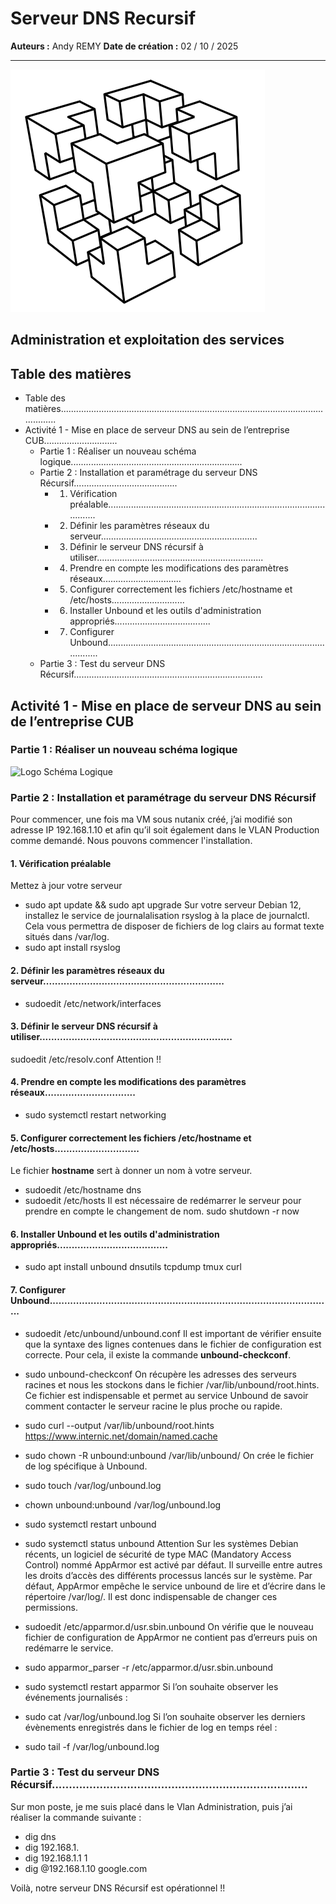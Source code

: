 # Serveur DNS Recursif

**Auteurs :** Andy REMY
**Date de création :** 02 / 10 / 2025

---

![Logo CUB](../../Images/CUB.png)

## Administration et exploitation des services

## Table des matières

- Table des matières....................................................................................................................
- Activité 1 - Mise en place de serveur DNS au sein de l’entreprise CUB.............................
   - Partie 1 : Réaliser un nouveau schéma logique....................................................................
   - Partie 2 : Installation et paramétrage du serveur DNS Récursif.........................................
      - 1. Vérification préalable................................................................................................
      - 2. Définir les paramètres réseaux du serveur..............................................................
      - 3. Définir le serveur DNS récursif à utiliser..................................................................
      - 4. Prendre en compte les modifications des paramètres réseaux...............................
      - 5. Configurer correctement les fichiers /etc/hostname et /etc/hosts.............................
      - 6. Installer Unbound et les outils d'administration appropriés......................................
      - 7. Configurer Unbound.................................................................................................
   - Partie 3 : Test du serveur DNS Récursif...........................................................................


## Activité 1 - Mise en place de serveur DNS au sein de l’entreprise CUB

### Partie 1 : Réaliser un nouveau schéma logique

![Logo Schéma Logique](../../Images/SchémaLogique2.png)

### Partie 2 : Installation et paramétrage du serveur DNS Récursif

Pour commencer, une fois ma VM sous nutanix créé, j’ai modifié son adresse IP
192.168.1.10 et afin qu’il soit également dans le VLAN Production comme demandé.
Nous pouvons commencer l'installation.

#### 1. Vérification préalable

Mettez à jour votre serveur

- sudo apt update && sudo apt upgrade
Sur votre serveur Debian 12, installez le service de journalalisation rsyslog à la place de
journalctl. Cela vous permettra de disposer de fichiers de log clairs au format texte situés
dans /var/log.
- sudo apt install rsyslog


#### 2. Définir les paramètres réseaux du serveur..............................................................

- sudoedit /etc/network/interfaces

#### 3. Définir le serveur DNS récursif à utiliser..................................................................

sudoedit /etc/resolv.conf
Attention !!

#### 4. Prendre en compte les modifications des paramètres réseaux...............................

- sudo systemctl restart networking


#### 5. Configurer correctement les fichiers /etc/hostname et /etc/hosts.............................

Le fichier **hostname** sert à donner un nom à votre serveur.

- sudoedit /etc/hostname
dns
- sudoedit /etc/hosts
Il est nécessaire de redémarrer le serveur pour prendre en compte le changement de nom.
sudo shutdown -r now

#### 6. Installer Unbound et les outils d'administration appropriés......................................

- sudo apt install unbound dnsutils tcpdump tmux curl


#### 7. Configurer Unbound.................................................................................................

- sudoedit /etc/unbound/unbound.conf
Il est important de vérifier ensuite que la syntaxe des lignes contenues dans le fichier de
configuration est correcte. Pour cela, il existe la commande **unbound-checkconf**.


- sudo unbound-checkconf
On récupère les adresses des serveurs racines et nous les stockons dans le fichier
/var/lib/unbound/root.hints. Ce fichier est indispensable et permet au service Unbound de
savoir comment contacter le serveur racine le plus proche ou rapide.
- sudo curl --output /var/lib/unbound/root.hints
https://www.internic.net/domain/named.cache
- sudo chown -R unbound:unbound /var/lib/unbound/
On crée le fichier de log spécifique à Unbound.
- sudo touch /var/log/unbound.log
- chown unbound:unbound /var/log/unbound.log
- sudo systemctl restart unbound
- sudo systemctl status unbound
Attention
Sur les systèmes Debian récents, un logiciel de sécurité de type MAC (Mandatory Access
Control) nommé AppArmor est activé par défaut. Il surveille entre autres les droits d’accès
des différents processus lancés sur le système. Par défaut, AppArmor empêche le service
unbound de lire et d’écrire dans le répertoire /var/log/. Il est donc indispensable de changer
ces permissions.


- sudoedit /etc/apparmor.d/usr.sbin.unbound
On vérifie que le nouveau fichier de configuration de AppArmor ne contient pas d’erreurs
puis on redémarre le service.
- sudo apparmor_parser -r /etc/apparmor.d/usr.sbin.unbound
- sudo systemctl restart apparmor
Si l’on souhaite observer les événements journalisés :
- sudo cat /var/log/unbound.log
Si l’on souhaite observer les derniers évènements enregistrés dans le fichier de log en temps
réel :
- sudo tail -f /var/log/unbound.log


### Partie 3 : Test du serveur DNS Récursif...........................................................................

Sur mon poste, je me suis placé dans le Vlan Administration, puis j’ai réaliser la commande
suivante :

- dig dns
- dig 192.168.1.
- dig 192.168.1.1 1
- dig @192.168.1.10 google.com


Voilà, notre serveur DNS Récursif est opérationnel !!
